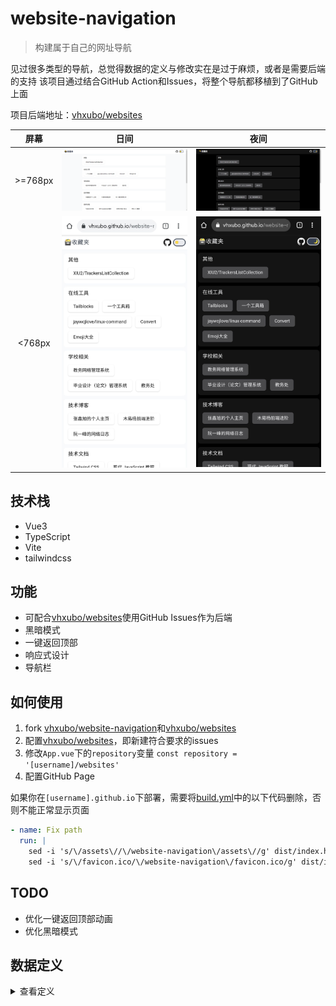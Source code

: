 # website-navigation

> 构建属于自己的网址导航

见过很多类型的导航，总觉得数据的定义与修改实在是过于麻烦，或者是需要后端的支持
该项目通过结合GitHub Action和Issues，将整个导航都移植到了GitHub上面

项目后端地址：[vhxubo/websites](https://github.com/vhxubo/websites)

|  屏幕   |                    日间                     |                   夜间                    |
| :-----: | :-----------------------------------------: | :---------------------------------------: |
| >=768px |    ![light_md](docs/images/light_md.png)    |    ![dark_md](docs/images/dark_md.png)    |
| <768px  | ![light_other](docs/images/light_other.jpg) | ![dark_other](docs/images/dark_other.jpg) |

## 技术栈

- Vue3
- TypeScript
- Vite
- tailwindcss

## 功能

- 可配合[vhxubo/websites](https://github.com/vhxubo/websites)使用GitHub Issues作为后端
- 黑暗模式
- 一键返回顶部
- 响应式设计
- 导航栏

## 如何使用

1. fork [vhxubo/website-navigation](https://github.com/vhxubo/website-navigation)和[vhxubo/websites](https://github.com/vhxubo/websites)
2. 配置[vhxubo/websites](https://github.com/vhxubo/websites)，即新建符合要求的issues
3. 修改`App.vue`下的`repository`变量 `const repository = '[username]/websites'`
4. 配置GitHub Page

如果你在`[username].github.io`下部署，需要将[build.yml](github\workflows\build.yml)中的以下代码删除，否则不能正常显示页面

```yml
- name: Fix path
  run: |
    sed -i 's/\/assets\//\/website-navigation\/assets\//g' dist/index.html
    sed -i 's/\/favicon.ico/\/website-navigation\/favicon.ico/g' dist/index.html
```

## TODO

- 优化一键返回顶部动画
- 优化黑暗模式

## 数据定义

<details>
  <summary>查看定义</summary>
<pre><code>
{
  "author": "vhxubo",
  "github": "https://github.com/vhxubo/websites",
  "updateTime": "2021-04-02T10:01:30+08:00",
  "list": [
    {
      "label": "学校相关",
      "items": [
        {
          "name": "教务网络管理系统",
          "url": "https://www.lit.edu.cn/jwc/jwwlglxt.htm",
          "description": "洛阳理工学院教务网络管理系统登录，可分别选择相应入口"
        },
        {
          "name": "毕业设计（论文）管理系统",
          "url": "http://lit.co.cnki.net",
          "description": "学生账号用户名为学号，密码为身份证号后八位"
        },
        {
          "name": "教务处",
          "url": "https://www.lit.edu.cn/jwc/",
          "description": "洛理教务在线"
        }
      ]
    },
    {
      "label": "文化娱乐",
      "items": [
        {
          "name": "YouTube",
          "url": "https://www.youtube.com/",
          "description": "在 YouTube 上畅享您喜爱的视频和音乐，上传原创内容并与亲朋好友和全世界观众分享您的视频。"
        },
        {
          "name": "哔哩哔哩",
          "url": "https://www.bilibili.com/",
          "description": "哔哩哔哩 (゜-゜)つロ 干杯~-bilibili"
        }
      ]
    },
    {
      "label": "编程相关",
      "items": [
        {
          "name": "力扣",
          "url": "https://leetcode-cn.com/problemset/all/",
          "description": "力扣 (LeetCode) 全球极客挚爱的技术成长平台"
        },
        {
          "name": "labuladong的算法小抄",
          "url": "https://labuladong.gitbook.io/algo/",
          "description": ""
        },
        {
          "name": "GitHub",
          "url": "https://github.com/",
          "description": "交友平台"
        }
      ]
    }
  ]
}
</code></pre>
</details>
